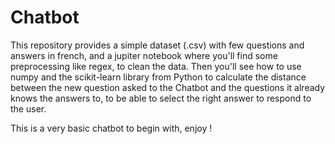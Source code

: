 # Chatbot

This repository provides a simple dataset (.csv) with few questions and answers in french, 
and a jupiter notebook where you'll find some preprocessing like regex, to clean the data. Then you'll see how to use numpy 
and the scikit-learn library from Python to calculate the distance between the new question asked to the Chatbot and the questions it 
already knows the answers to, to be able to select the right answer to respond to the user.    

This is a very basic chatbot to begin with, enjoy !
